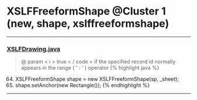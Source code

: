 # XSLFFreeformShape @Cluster 1 (new, shape, xslffreeformshape)

***

### [XSLFDrawing.java](https://searchcode.com/codesearch/view/97406826/)
> @ param < i > true < / code > if the specified record id normally appears in the range ( ' : ' ) operator 
{% highlight java %}
64. XSLFFreeformShape shape = new XSLFFreeformShape(sp, _sheet);
65. shape.setAnchor(new Rectangle());
{% endhighlight %}

***

